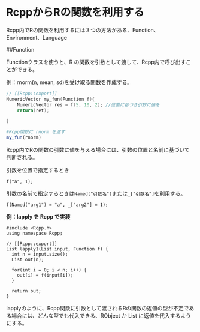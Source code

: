 # RcppからRの関数を利用する

Rcpp内でRの関数を利用するには３つの方法がある、Function、Environment、Language


##Function

Functionクラスを使うと、R の関数を引数として渡して、Rcpp内で呼び出すことができる。

例：rnorm(n, mean, sd)を受け取る関数を作成する。

```cpp
// [[Rcpp::export]]
NumericVector my_fun(Function f){
    NumericVector res = f(5, 10, 2); //位置に基づき引数に値を
    return(ret);

}

```

```r
#Rcpp関数に rnorm を渡す
my_fun(rnorm)

```


Rcpp内でRの関数の引数に値を与える場合には、引数の位置と名前に基づいて判断される。

引数を位置で指定するとき

```
f("a", 1);

```

引数の名前で指定するときは`Named("引数名")`または`_["引数名"]`を利用する。

```
f(Named("arg1") = "a", _["arg2"] = 1);
```


**例：lapply を Rcpp で実装**

```
#include <Rcpp.h>
using namespace Rcpp;

// [[Rcpp::export]]
List lapply1(List input, Function f) {
  int n = input.size();
  List out(n);

  for(int i = 0; i < n; i++) {
    out[i] = f(input[i]);
  }

  return out;
}
```
lapplyのように、Rcpp関数に引数として渡されるRの関数の返値の型が不定である場合には、どんな型でも代入できる、RObject か List に返値を代入するようにする。
